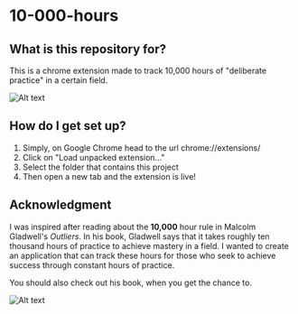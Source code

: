 # 10-000-hours

## What is this repository for?
This is a chrome extension made to track 10,000 hours of "deliberate practice" in a certain field.

![Alt text](/path/to/img.jpg)

## How do I get set up?
1.  Simply, on Google Chrome head to the url chrome://extensions/
2.  Click on "Load unpacked extension..."
3.  Select the folder that contains this project
4.  Then open a new tab and the extension is live!


## Acknowledgment 
I was inspired after reading about the **10,000** hour rule in Malcolm Gladwell's *Outliers*. In his book, Gladwell says that it takes roughly ten thousand hours of practice to achieve mastery in a field. I wanted to create an application that can track these hours for those who seek to achieve success through constant hours of practice.

You should also check out his book, when you get the chance to.

![Alt text](http://ecx.images-amazon.com/images/I/41h5QL0vVEL._SY344_BO1,204,203,200_.jpg)
